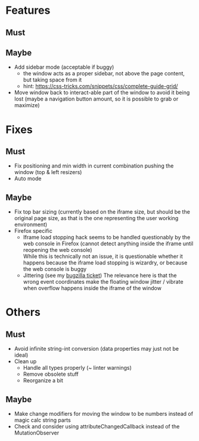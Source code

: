 # Features

## Must

## Maybe

- Add sidebar mode (acceptable if buggy)
  - the window acts as a proper sidebar, not above the page content, but taking space from it
  - hint: https://css-tricks.com/snippets/css/complete-guide-grid/
- Move window back to interact-able part of the window to avoid it being lost (maybe a navigation button amount, so it is possible to grab or maximize)

# Fixes

## Must

- Fix positioning and min width in current combination pushing the window (top & left resizers)
- Auto mode

## Maybe

- Fix top bar sizing  (currently based on the iframe size, but should be the original page size, as that is the one representing the user working environment)
- Firefox specific
  - Iframe load stopping hack seems to be handled questionably by the web console in Firefox (cannot detect anything inside the iframe until reopening the web console)  \
    While this is technically not an issue, it is questionable whether it happens because the iframe load stopping is wizardry, or because the web console is buggy
  - Jittering (see my [bugzilla ticket](https://bugzilla.mozilla.org/show_bug.cgi?id=1914785))
    The relevance here is that the wrong event coordinates make the floating window jitter / vibrate when overflow happens inside the iframe of the window

# Others

## Must

- Avoid infinite string-int conversion (data properties may just not be ideal)
- Clean up
  - Handle all types properly (~ linter warnings)
  - Remove obsolete stuff
  - Reorganize a bit

## Maybe

- Make change modifiers for moving the window to be numbers instead of magic calc string parts
- Check and consider using attributeChangedCallback instead of the MutationObserver
